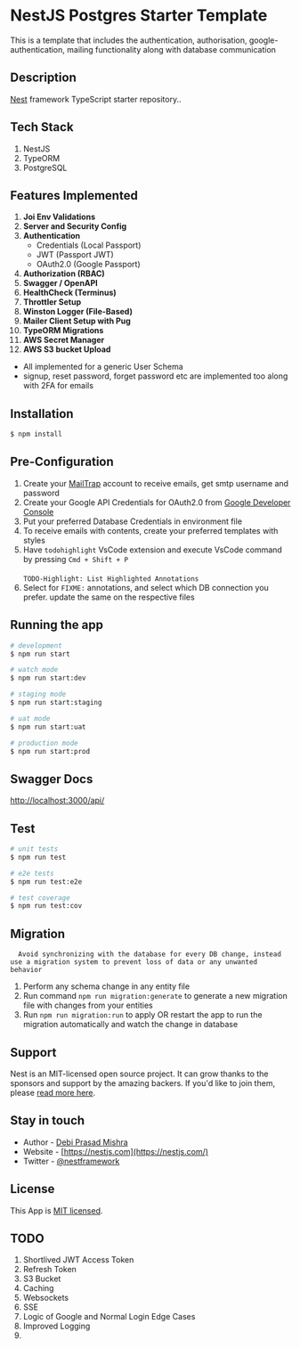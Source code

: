 # NestJS Postgres Starter Template

This is a template that includes the authentication, authorisation, google-authentication, mailing functionality along with database communication

## Description

[Nest](https://github.com/nestjs/nest) framework TypeScript starter repository..

## Tech Stack

1. NestJS
2. TypeORM
3. PostgreSQL

## Features Implemented
1. **Joi Env Validations**
2. **Server and Security Config**
3. **Authentication**
   - Credentials (Local Passport)
   - JWT (Passport JWT)
   - OAuth2.0 (Google Passport)
4. **Authorization (RBAC)**
5. **Swagger / OpenAPI**
6. **HealthCheck (Terminus)**
7. **Throttler Setup**
8. **Winston Logger (File-Based)**
9. **Mailer Client Setup with Pug**
10. **TypeORM Migrations**
11. **AWS Secret Manager**
12. **AWS S3 bucket Upload**


- All implemented for a generic User Schema
- signup, reset password, forget password etc are implemented too along with 2FA for emails

## Installation

```bash
$ npm install
```

## Pre-Configuration

1. Create your [MailTrap](https://mailtrap.io/) account to receive emails, get smtp username and password
2. Create your Google API Credentials for OAuth2.0 from [Google Developer Console](https://console.cloud.google.com/apis/credentials)
3. Put your preferred Database Credentials in environment file
4. To receive emails with contents, create your preferred templates with styles
5. Have `todohighlight` VsCode extension and execute VsCode command by pressing `Cmd + Shift + P`
   <br/><br/>`TODO-Highlight: List Highlighted Annotations`
6. Select for `FIXME:` annotations, and select which DB connection you prefer. update the same on the respective files

## Running the app

```bash
# development
$ npm run start

# watch mode
$ npm run start:dev

# staging mode
$ npm run start:staging

# uat mode
$ npm run start:uat

# production mode
$ npm run start:prod
```

## Swagger Docs

[http://localhost:3000/api/](http://localhost:3000/api/)

## Test

```bash
# unit tests
$ npm run test

# e2e tests
$ npm run test:e2e

# test coverage
$ npm run test:cov
```

## Migration

      Avoid synchronizing with the database for every DB change, instead use a migration system to prevent loss of data or any unwanted behavior

1. Perform any schema change in any entity file
2. Run command `npm run migration:generate` to generate a new migration file with changes from your entities
3. Run `npm run migration:run` to apply OR restart the app to run the migration automatically and watch the change in database

## Support

Nest is an MIT-licensed open source project. It can grow thanks to the sponsors and support by the amazing backers. If you'd like to join them, please [read more here](https://docs.nestjs.com/support).

## Stay in touch

- Author - [Debi Prasad Mishra](https://www.debiprasadmishra.net/)
- Website - [https://nestjs.com](https://nestjs.com/)
- Twitter - [@nestframework](https://twitter.com/nestframework)

## License

This App is [MIT licensed](LICENSE).


## TODO
1. Shortlived JWT Access Token
2. Refresh Token
4. S3 Bucket
5. Caching
6. Websockets
7. SSE
8. Logic of Google and Normal Login Edge Cases
9. Improved Logging
10. 

